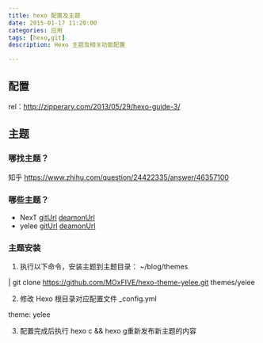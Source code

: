 ```yaml
---
title: hexo 配置及主题
date: 2015-01-17 11:20:00
categories: 应用
tags: [hexo,git]
description: Hexo 主题及相关功能配置

---
```


## 配置
rel：http://zipperary.com/2013/05/29/hexo-guide-3/

## 主题

### 哪找主题？

知乎 https://www.zhihu.com/question/24422335/answer/46357100


### 哪些主题？ 

- NexT [gitUrl](http://github.com/iissnan/hexo-theme-next) [deamonUrl](http://notes.iissnan.com)
- yelee [gitUrl](https://github.com/MOxFIVE/hexo-theme-yelee) [deamonUrl](http://moxfive.xyz/)


### 主题安装

1. 执行以下命令，安装主题到主题目录： ~/blog/themes

 | git clone https://github.com/MOxFIVE/hexo-theme-yelee.git themes/yelee

2. 修改 Hexo 根目录对应配置文件 _config.yml

 theme: yelee
 
3. 配置完成后执行 hexo c && hexo g重新发布新主题的内容
